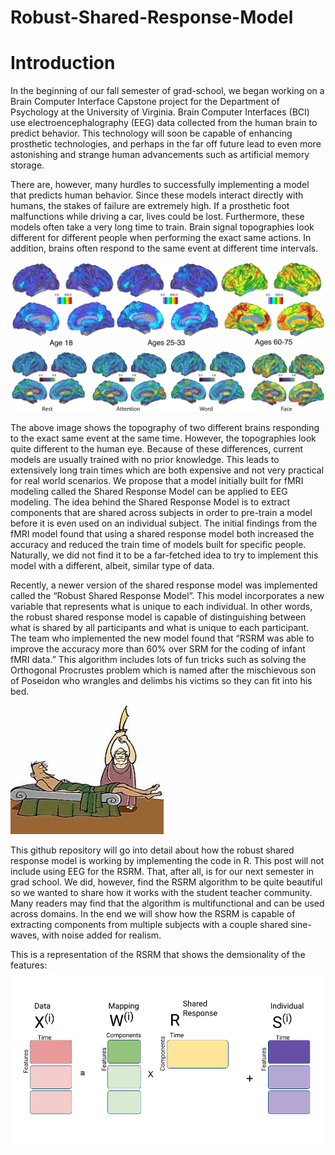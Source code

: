 # Robust-Shared-Response-Model

# Introduction 

In the beginning of our fall semester of grad-school, we began working on a Brain Computer Interface Capstone project for the Department of Psychology at the University of Virginia. Brain Computer Interfaces (BCI) use electroencephalography (EEG) data collected from the human brain to predict behavior. This technology will soon be capable of enhancing prosthetic technologies, and perhaps in the far off future lead to even more astonishing and strange human advancements such as artificial memory storage. 

There are, however, many hurdles to successfully implementing a model that predicts human behavior. Since these models interact directly with humans, the stakes of failure are extremely high. If a prosthetic foot malfunctions while driving a car, lives could be lost. Furthermore, these models often take a very long time to train. Brain signal topographies look different for different people when performing the exact same actions. In addition, brains often respond to the same event at different time intervals. 

![Subject 1](inter_diffs.PNG)
![Subject 2](intra_diffs.PNG)

The above image shows the topography of two different brains responding to the exact same event at the same time. However, the topographies look quite different to the human eye. Because of these differences, current models are usually trained with no prior knowledge. This leads to extensively long train times which are both expensive and not very practical for real world scenarios. We propose that a model initially built for fMRI modeling called the Shared Response Model can be applied to EEG modeling. The idea behind the Shared Response Model is to extract components that are shared across subjects in order to pre-train a model before it is even used on an individual subject. The initial findings from the fMRI model found that using a shared response model both increased the accuracy and reduced the train time of models built for specific people. Naturally, we did not find it to be a far-fetched idea to try to implement this model with a different, albeit, similar type of data. 

Recently, a newer version of the shared response model was implemented called the “Robust Shared Response Model”. This model incorporates a new variable that represents what is unique to each individual. In other words, the robust shared response model is capable of distinguishing between what is shared by all participants and what is unique to each participant. The team who implemented the new model found that “RSRM was able to improve the accuracy more than 60% over SRM for the coding of infant fMRI data.” This algorithm includes lots of fun tricks such as solving the Orthogonal Procrustes problem which is named after the mischievous son of Poseidon who wrangles and delimbs his victims so they can fit into his bed.  


![Yikes](Bed-oF-pRocrustes.jpeg)


This github repository will go into detail about how the robust shared response model is working by implementing the code in R. This post will not include using EEG for the RSRM. That, after all, is for our next semester in grad school. We did, however, find the RSRM algorithm to be quite beautiful so we wanted to share how it works with the student teacher community. Many readers may find that the algorithm is multifunctional and can be used across domains. In the end we will show how the RSRM is capable of extracting components from multiple subjects with a couple shared sine-waves, with noise added for realism.

This is a representation of the RSRM that shows the demsionality of the features:
![RSRM](rsrm_diagram.png)

